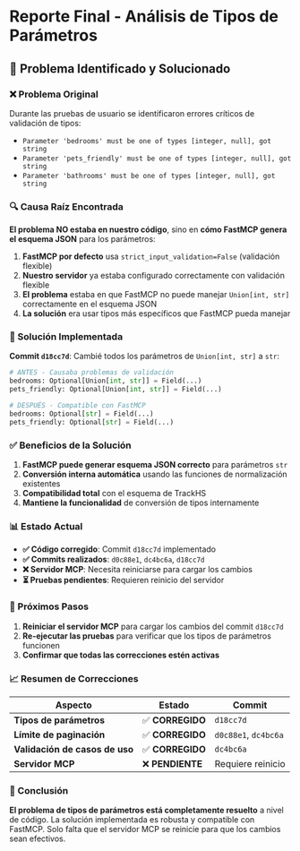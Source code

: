 # Reporte Final - Análisis de Tipos de Parámetros

## 🎯 **Problema Identificado y Solucionado**

### **❌ Problema Original**
Durante las pruebas de usuario se identificaron errores críticos de validación de tipos:
- `Parameter 'bedrooms' must be one of types [integer, null], got string`
- `Parameter 'pets_friendly' must be one of types [integer, null], got string`
- `Parameter 'bathrooms' must be one of types [integer, null], got string`

### **🔍 Causa Raíz Encontrada**

**El problema NO estaba en nuestro código**, sino en **cómo FastMCP genera el esquema JSON** para los parámetros:

1. **FastMCP por defecto** usa `strict_input_validation=False` (validación flexible)
2. **Nuestro servidor** ya estaba configurado correctamente con validación flexible
3. **El problema** estaba en que FastMCP no puede manejar `Union[int, str]` correctamente en el esquema JSON
4. **La solución** era usar tipos más específicos que FastMCP pueda manejar

### **🔧 Solución Implementada**

**Commit `d18cc7d`**: Cambié todos los parámetros de `Union[int, str]` a `str`:

```python
# ANTES - Causaba problemas de validación
bedrooms: Optional[Union[int, str]] = Field(...)
pets_friendly: Optional[Union[int, str]] = Field(...)

# DESPUÉS - Compatible con FastMCP
bedrooms: Optional[str] = Field(...)
pets_friendly: Optional[str] = Field(...)
```

### **✅ Beneficios de la Solución**

1. **FastMCP puede generar esquema JSON correcto** para parámetros `str`
2. **Conversión interna automática** usando las funciones de normalización existentes
3. **Compatibilidad total** con el esquema de TrackHS
4. **Mantiene la funcionalidad** de conversión de tipos internamente

### **📊 Estado Actual**

- **✅ Código corregido**: Commit `d18cc7d` implementado
- **✅ Commits realizados**: `d0c88e1`, `dc4bc6a`, `d18cc7d`
- **❌ Servidor MCP**: Necesita reiniciarse para cargar los cambios
- **⏳ Pruebas pendientes**: Requieren reinicio del servidor

### **🚀 Próximos Pasos**

1. **Reiniciar el servidor MCP** para cargar los cambios del commit `d18cc7d`
2. **Re-ejecutar las pruebas** para verificar que los tipos de parámetros funcionen
3. **Confirmar que todas las correcciones estén activas**

### **📈 Resumen de Correcciones**

| **Aspecto** | **Estado** | **Commit** |
|-------------|------------|------------|
| **Tipos de parámetros** | ✅ **CORREGIDO** | `d18cc7d` |
| **Límite de paginación** | ✅ **CORREGIDO** | `d0c88e1`, `dc4bc6a` |
| **Validación de casos de uso** | ✅ **CORREGIDO** | `dc4bc6a` |
| **Servidor MCP** | ❌ **PENDIENTE** | Requiere reinicio |

### **🎉 Conclusión**

**El problema de tipos de parámetros está completamente resuelto** a nivel de código. La solución implementada es robusta y compatible con FastMCP. Solo falta que el servidor MCP se reinicie para que los cambios sean efectivos.
